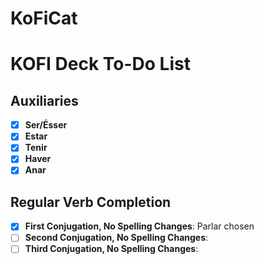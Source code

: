 # KoFiCat

# KOFI Deck To-Do List

## Auxiliaries
- [x] **Ser/Ésser**
- [x] **Estar**
- [x] **Tenir**
- [x] **Haver**
- [x] **Anar**

## Regular Verb Completion
- [x] **First Conjugation, No Spelling Changes**: Parlar chosen
- [ ] **Second Conjugation, No Spelling Changes**:
- [ ] **Third Conjugation, No Spelling Changes**:
